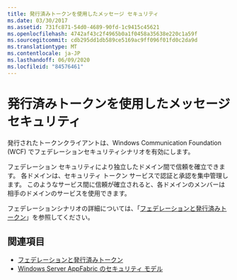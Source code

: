 ```yaml
---
title: 発行済みトークンを使用したメッセージ セキュリティ
ms.date: 03/30/2017
ms.assetid: 731fc871-54d0-4689-90fd-1c9415c45621
ms.openlocfilehash: 4742af43c2f4965b0a1f0458a35638e220c1a59f
ms.sourcegitcommit: cdb295dd1db589ce5169ac9ff096f01fd0c2da9d
ms.translationtype: MT
ms.contentlocale: ja-JP
ms.lasthandoff: 06/09/2020
ms.locfileid: "84576461"
---
```

# <a name="message-security-with-issued-tokens"></a>発行済みトークンを使用したメッセージ セキュリティ
発行されたトークンクライアントは、Windows Communication Foundation (WCF) でフェデレーションセキュリティシナリオを有効にします。  
  
 フェデレーション セキュリティにより独立したドメイン間で信頼を確立できます。 各ドメインは、セキュリティ トークン サービスで認証と承認を集中管理します。 このようなサービス間に信頼が確立されると、各ドメインのメンバーは相手のドメインのサービスを使用できます。  
  
 フェデレーションシナリオの詳細については、「[フェデレーションと発行済みトークン](federation-and-issued-tokens.md)」を参照してください。  
  
## <a name="see-also"></a>関連項目

- [フェデレーションと発行済みトークン](federation-and-issued-tokens.md)
- [Windows Server AppFabric のセキュリティ モデル](https://docs.microsoft.com/previous-versions/appfabric/ee677202(v=azure.10))
